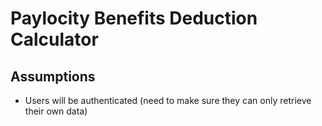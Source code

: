 # Paylocity Benefits Deduction Calculator

## Assumptions
- Users will be authenticated (need to make sure they can only retrieve their own data) 
